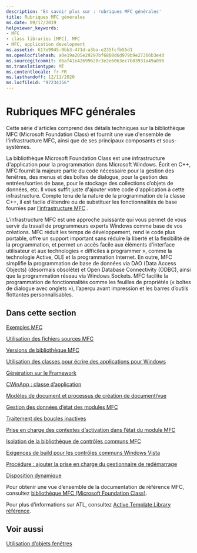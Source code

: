 ```yaml
---
description: 'En savoir plus sur : rubriques MFC générales'
title: Rubriques MFC générales
ms.date: 09/17/2019
helpviewer_keywords:
- MFC
- class libraries [MFC], MFC
- MFC, application development
ms.assetid: 617e9945-9bb3-471d-a3ba-e235fcfb55d1
ms.openlocfilehash: a0e19a205e29297bf6808d6d979b9e27366b3e4d
ms.sourcegitcommit: d6af41e42699628c3e2e6063ec7b03931a49a098
ms.translationtype: MT
ms.contentlocale: fr-FR
ms.lasthandoff: 12/11/2020
ms.locfileid: "97234356"
---
```

# <a name="general-mfc-topics"></a>Rubriques MFC générales

Cette série d'articles comprend des détails techniques sur la bibliothèque MFC (Microsoft Foundation Class) et fournit une vue d'ensemble de l'infrastructure MFC, ainsi que de ses principaux composants et sous-systèmes.

La bibliothèque Microsoft Foundation Class est une infrastructure d'application pour la programmation dans Microsoft Windows. Écrit en C++, MFC fournit la majeure partie du code nécessaire pour la gestion des fenêtres, des menus et des boîtes de dialogue, pour la gestion des entrées/sorties de base, pour le stockage des collections d’objets de données, etc. Il vous suffit juste d'ajouter votre code d'application à cette infrastructure. Compte tenu de la nature de la programmation de la classe C++, il est facile d’étendre ou de substituer les fonctionnalités de base fournies par [l’infrastructure MFC](framework-mfc.md) .

L'infrastructure MFC est une approche puissante qui vous permet de vous servir du travail de programmeurs experts Windows comme base de vos créations. MFC réduit les temps de développement, rend le code plus portable, offre un support important sans réduire la liberté et la flexibilité de la programmation, et permet un accès facile aux éléments d'interface utilisateur et aux technologies « difficiles à programmer », comme la technologie Active, OLE et la programmation Internet. En outre, MFC simplifie la programmation de base de données via DAO (Data Access Objects) (désormais obsolète) et Open Database Connectivity (ODBC), ainsi que la programmation réseau via Windows Sockets. MFC facilite la programmation de fonctionnalités comme les feuilles de propriétés (« boîtes de dialogue avec onglets »), l’aperçu avant impression et les barres d’outils flottantes personnalisables.

## <a name="in-this-section"></a>Dans cette section

[Exemples MFC](../overview/visual-cpp-samples.md#mfc-samples)

[Utilisation des fichiers sources MFC](using-the-mfc-source-files.md)

[Versions de bibliothèque MFC](mfc-library-versions.md)

[Utilisation des classes pour écrire des applications pour Windows](using-the-classes-to-write-applications-for-windows.md)

[Génération sur le Framework](building-on-the-framework.md)

[CWinApp : classe d’application](cwinapp-the-application-class.md)

[Modèles de document et processus de création de document/vue](document-templates-and-the-document-view-creation-process.md)

[Gestion des données d’état des modules MFC](managing-the-state-data-of-mfc-modules.md)

[Traitement des boucles inactives](idle-loop-processing.md)

[Prise en charge des contextes d’activation dans l’état du module MFC](support-for-activation-contexts-in-the-mfc-module-state.md)

[Isolation de la bibliothèque de contrôles communs MFC](isolation-of-the-mfc-common-controls-library.md)

[Exigences de build pour les contrôles communs Windows Vista](build-requirements-for-windows-vista-common-controls.md)

[Procédure : ajouter la prise en charge du gestionnaire de redémarrage](how-to-add-restart-manager-support.md)

[Disposition dynamique](dynamic-layout.md)

Pour obtenir une vue d’ensemble de la documentation de référence MFC, consultez [bibliothèque MFC (Microsoft Foundation Class)](mfc-desktop-applications.md).

Pour plus d’informations sur ATL, consultez [Active Template Library référence](../atl/atl-class-overview.md).

## <a name="see-also"></a>Voir aussi

[Utilisation d’objets fenêtres](working-with-window-objects.md)
